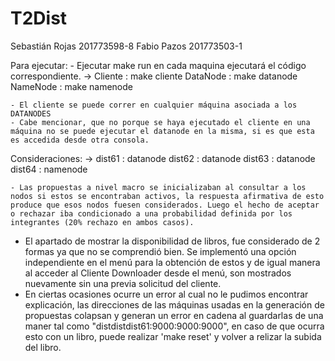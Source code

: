 # T2Dist

Sebastián Rojas 201773598-8
Fabio Pazos 201773503-1


Para ejecutar:
	- Ejecutar make run en cada maquina ejecutará el código correspondiente.
	-> 	Cliente : make cliente
		  DataNode : make datanode
		  NameNode : make namenode

	- El cliente se puede correr en cualquier máquina asociada a los DATANODES
	- Cabe mencionar, que no porque se haya ejecutado el cliente en una máquina no se puede ejecutar el datanode en la misma, si es que esta es accedida desde otra consola.


Consideraciones:
	-> 	dist61 : datanode
		  dist62 : datanode
		  dist63 : datanode
		  dist64 : namenode

	- Las propuestas a nivel macro se inicializaban al consultar a los nodos si estos se encontraban activos, la respuesta afirmativa de esto produce que esos nodos fuesen considerados. Luego el hecho de aceptar o rechazar iba condicionado a una probabilidad definida por los integrantes (20% rechazo en ambos casos).
  - El apartado de mostrar la disponibilidad de libros, fue considerado de 2 formas ya que no se comprendió bien. Se implementó una opción independiente en el menú para la obtención de estos y de igual manera al acceder al Cliente Downloader desde el menú, son mostrados nuevamente sin una previa solicitud del cliente.
  - En ciertas ocasiones ocurre un error al cual no le pudimos encontrar explicación, las direcciones de las máquinas usadas en la generación de propuestas colapsan y generan un error en cadena al guardarlas de una maner tal como "distdistdist61:9000:9000:9000", en caso de que ocurra esto con un libro, puede realizar 'make reset' y volver a relizar la subida del libro.
